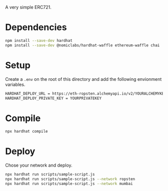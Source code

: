 A very simple ERC721.

# Dependencies

```bash
npm install --save-dev hardhat
npm install --save-dev @nomiclabs/hardhat-waffle ethereum-waffle chai
```

# Setup

Create a `.env` on the root of this directory and add the following envionment variables.

```bash
HARDHAT_DEPLOY_URL = https://eth-ropsten.alchemyapi.io/v2/YOURALCHEMYKEY
HARDHAT_DEPLOY_PRIVATE_KEY = YOURPRIVATEKEY
```

# Compile

```bash
npx hardhat compile
```

# Deploy

Chose your network and deploy.

```bash
npx hardhat run scripts/sample-script.js
npx hardhat run scripts/sample-script.js --network ropsten
npx hardhat run scripts/sample-script.js --network mumbai
```
